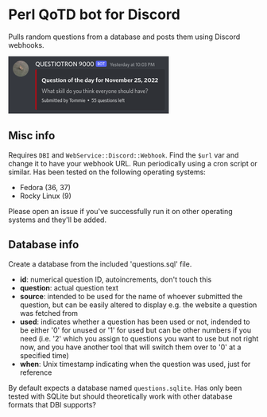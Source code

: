# Perl QoTD bot for Discord

Pulls random questions from a database and posts them using Discord webhooks.

![Example screenshot](example.png)

## Misc info
Requires `DBI` and `WebService::Discord::Webhook`. Find the `$url` var and change it to have your webhook URL. Run periodically using a cron script or similar. Has been tested on the following operating systems:
- Fedora (36, 37)
- Rocky Linux (9)

Please open an issue if you've successfully run it on other operating systems and they'll be added.

## Database info
Create a database from the included 'questions.sql' file.

- **id**: numerical question ID, autoincrements, don't touch this
- **question**: actual question text
- **source**: intended to be used for the name of whoever submitted the question, but can be easily altered to display e.g. the website a question was fetched from
- **used**: indicates whether a question has been used or not, indended to be either '0' for unused or '1' for used but can be other numbers if you need (i.e. '2' which you assign to questions you want to use but not right now, and you have another tool that will switch them over to '0' at a specified time)
- **when**: Unix timestamp indicating when the question was used, just for reference

By default expects a database named `questions.sqlite`. Has only been tested with SQLite but should theoretically work with other database formats that DBI supports?
